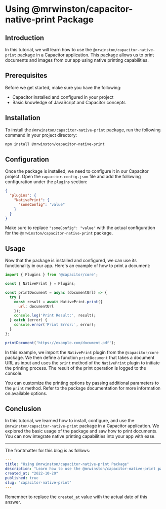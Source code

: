 # Using @mrwinston/capacitor-native-print Package

## Introduction

In this tutorial, we will learn how to use the `@mrwinston/capacitor-native-print` package in a Capacitor application. This package allows us to print documents and images from our app using native printing capabilities.

## Prerequisites

Before we get started, make sure you have the following:

- Capacitor installed and configured in your project
- Basic knowledge of JavaScript and Capacitor concepts

## Installation

To install the `@mrwinston/capacitor-native-print` package, run the following command in your project directory:

```bash
npm install @mrwinston/capacitor-native-print
```

## Configuration

Once the package is installed, we need to configure it in our Capacitor project. Open the `capacitor.config.json` file and add the following configuration under the `plugins` section:

```json
{
  "plugins": {
    "NativePrint": {
      "someConfig": "value"
    }
  }
}
```

Make sure to replace `"someConfig": "value"` with the actual configuration for the `@mrwinston/capacitor-native-print` package.

## Usage

Now that the package is installed and configured, we can use its functionality in our app. Here's an example of how to print a document:

```javascript
import { Plugins } from '@capacitor/core';

const { NativePrint } = Plugins;

const printDocument = async (documentUrl) => {
  try {
    const result = await NativePrint.print({
      url: documentUrl
    });
    console.log('Print Result:', result);
  } catch (error) {
    console.error('Print Error:', error);
  }
};

printDocument('https://example.com/document.pdf');
```

In this example, we import the `NativePrint` plugin from the `@capacitor/core` package. We then define a function `printDocument` that takes a document URL as input and uses the `print` method of the `NativePrint` plugin to initiate the printing process. The result of the print operation is logged to the console.

You can customize the printing options by passing additional parameters to the `print` method. Refer to the package documentation for more information on available options.

## Conclusion

In this tutorial, we learned how to install, configure, and use the `@mrwinston/capacitor-native-print` package in a Capacitor application. We explored the basic usage of the package and saw how to print documents. You can now integrate native printing capabilities into your app with ease.

---

The frontmatter for this blog is as follows:

```yaml
---
title: "Using @mrwinston/capacitor-native-print Package"
description: "Learn how to use the @mrwinston/capacitor-native-print package to print documents and images from a Capacitor app."
created_at: "2022-10-20"
published: true
slug: "capacitor-native-print"
---
```

Remember to replace the `created_at` value with the actual date of this answer.